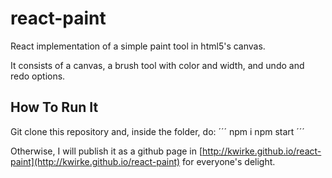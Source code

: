 # react-paint
React implementation of a simple paint tool in html5's canvas.

It consists of a canvas, a brush tool with color and width, and undo and redo options.

## How To Run It
Git clone this repository and, inside the folder, do:
´´´
npm i
npm start
´´´

Otherwise, I will publish it as a github page in [http://kwirke.github.io/react-paint](http://kwirke.github.io/react-paint) for everyone's delight.